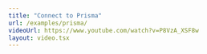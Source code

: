 ```yaml
---
title: "Connect to Prisma"
url: /examples/prisma/
videoUrl: https://www.youtube.com/watch?v=P8VzA_XSF8w
layout: video.tsx
---
```


